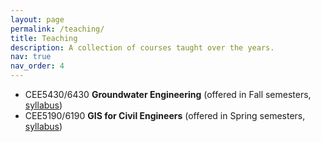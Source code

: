 ```yaml
---
layout: page
permalink: /teaching/
title: Teaching
description: A collection of courses taught over the years.
nav: true
nav_order: 4
---
```


- CEE5430/6430 **Groundwater Engineering** (offered in Fall semesters, [syllabus](/assets/pdf/CEE_5430_6430_Groundwater_Engineering_Syllabus_Fall.pdf))
- CEE5190/6190 **GIS for Civil Engineers** (offered in Spring semesters, [syllabus](/assets/pdf/CEE_5190_6190_GIS_for_Civil_Engineers_Syllabus_Spring.pdf))